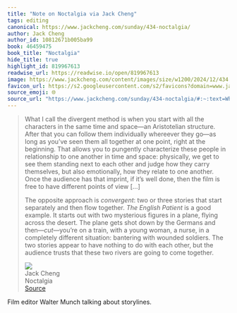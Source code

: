 ```yaml
---
title: "Note on Noctalgia via Jack Cheng"
tags: editing
canonical: https://www.jackcheng.com/sunday/434-noctalgia/
author: Jack Cheng
author_id: 10812671b005ba99
book: 46459475
book_title: "Noctalgia"
hide_title: true
highlight_id: 819967613
readwise_url: https://readwise.io/open/819967613
image: https://www.jackcheng.com/content/images/size/w1200/2024/12/434.jpg
favicon_url: https://s2.googleusercontent.com/s2/favicons?domain=www.jackcheng.com
source_emoji: 🌐
source_url: "https://www.jackcheng.com/sunday/434-noctalgia/#:~:text=What%20I%20call,to%20come%20together."
---
```


> What I call the divergent method is when you start with all the characters in the same time and space—an Aristotelian structure. After that you can follow them individually whereever they go—as long as you’ve seen them all together at one point, right at the beginning. That allows you to pungently characterize these people in relationship to one another in time and space: physically, we get to see them standing next to each other and judge how they carry themselves, but also emotionally, how they relate to one another. Once the audience has that imprint, if it’s well done, then the film is free to have different points of view […]
> 
> The opposite approach is *convergent*: two or three stories that start separately and then flow together. *The English Patient* is a good example. It starts out with two mysterious figures in a plane, flying across the desert. The plane gets shot down by the Germans and then—*cut*—you’re on a train, with a young woman, a nurse, in a completely different situation: bantering with wounded soldiers. The two stories appear to have nothing to do with each other, but the audience trusts that these two rivers are going to come together.
> <div class="quoteback-footer"><div class="quoteback-avatar"><img class="mini-favicon" src="https://s2.googleusercontent.com/s2/favicons?domain=www.jackcheng.com"></div><div class="quoteback-metadata"><div class="metadata-inner"><span style="display:none">FROM:</span><div aria-label="Jack Cheng" class="quoteback-author"> Jack Cheng</div><div aria-label="Noctalgia" class="quoteback-title"> Noctalgia</div></div></div><div class="quoteback-backlink"><a target="_blank" aria-label="go to the full text of this quotation" rel="noopener" href="https://www.jackcheng.com/sunday/434-noctalgia/#:~:text=What%20I%20call,to%20come%20together." class="quoteback-arrow"> Source</a></div></div>

Film editor Walter Munch talking about storylines. 